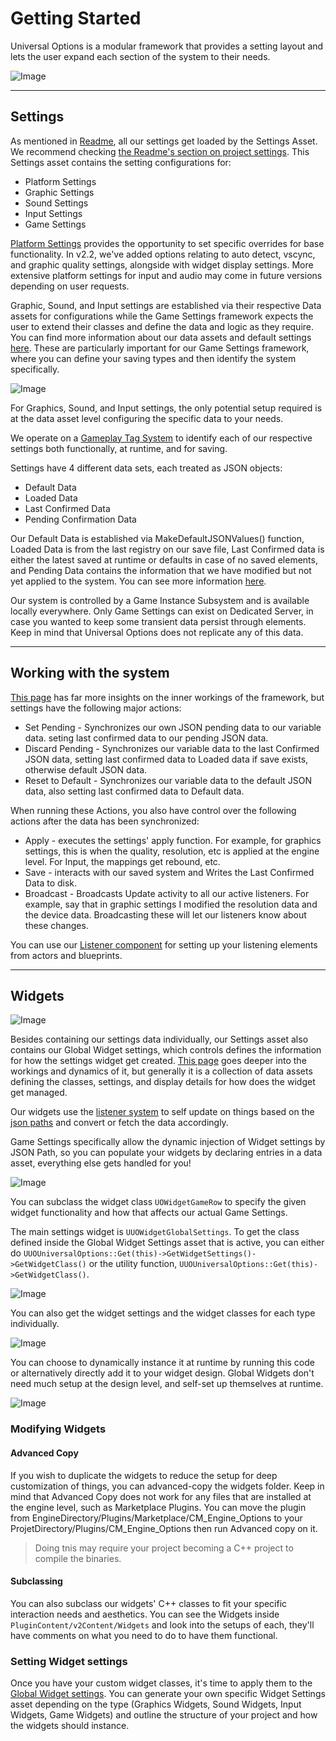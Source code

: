 # Getting Started

Universal Options is a modular framework that provides a setting layout and lets the user expand each section of the system to their needs.  

![Image](/Resources/Game/SS_Graphics_UI.JPG)  

___  

## Settings

As mentioned in [Readme](/README.md), all our settings get loaded by the Settings Asset. We recommend checking [the Readme's section on project settings](/README.md#loading-settings). This Settings asset contains the setting configurations for:  

* Platform Settings  
* Graphic Settings  
* Sound Settings  
* Input Settings  
* Game Settings  

[Platform Settings](/2-PlatformSettings.md) provides the opportunity to set specific overrides for base functionality. In v2.2, we've added options relating to auto detect, vscync, and graphic quality settings, alongside with widget display settings. More extensive platform settings for input and audio may come in future versions depending on user requests.  

Graphic, Sound, and Input settings are established via their respective Data assets for configurations while the Game Settings framework expects the user to extend their classes and define the data and logic as they require. You can find more information about our data assets and default settings [here](/1-UnderstandingAssets.md). These are particularly important for our Game Settings framework, where you can define your saving types and then identify the system specifically.  

![Image](/Resources/Framework/SS_SettingsAsset_Minimzed.JPG)  

For Graphics, Sound, and Input settings, the only potential setup required is at the data asset level configuring the specific data to your needs.  

We operate on a [Gameplay Tag System](/1-HowSettingsWork.md#gameplay-tag-system) to identify each of our respective settings both functionally, at runtime, and for saving.  

Settings have 4 different data sets, each treated as JSON objects:  

* Default Data  
* Loaded Data
* Last Confirmed Data  
* Pending Confirmation Data  

Our Default Data is established via MakeDefaultJSONValues() function, Loaded Data is from the last registry on our save file, Last Confirmed data is either the latest saved at runtime or defaults in case of no saved elements, and Pending Data contains the information that we have modified but not yet applied to the system. You can see more information [here](/1-HowSettingsWork.md).  

Our system is controlled by a Game Instance Subsystem and is available locally everywhere. Only Game Settings can exist on Dedicated Server, in case you wanted to keep some transient data persist through elements. Keep in mind that Universal Options does not replicate any of this data.  

___  

## Working with the system

[This page](/1-WorkingWithTheSettingsSystem.md) has far more insights on the inner workings of the framework, but settings have the following major actions:  

* Set Pending - Synchronizes our own JSON pending data to our variable data. seting last confirmed data to our pending JSON data.  
* Discard Pending - Synchronizes our variable data to the last Confirmed JSON data, setting last confirmed data to Loaded data if save exists, otherwise default JSON data.  
* Reset to Default - Synchronizes our variable data to the default JSON data, also setting last confirmed data to Default data.  

When running these Actions, you also have control over the following actions after the data has been synchronized:  

* Apply - executes the settings' apply function. For example, for graphics settings, this is when the quality, resolution, etc is applied at the engine level. For Input, the mappings get rebound, etc.  
* Save - interacts with our saved system and Writes the Last Confirmed Data to disk.  
* Broadcast - Broadcasts Update activity to all our active listeners. For example, say that in graphic settings I modified the resolution data and the device data. Broadcasting these will let our listeners know about these changes.  

You can use our [Listener component](/1-WorkingWithTheSettingsSystem.md#responding-to-changes) for setting up your listening elements from actors and blueprints.  

___  

## Widgets

![Image](/Resources/Widgets/SS_GlobalWidget_Settings.JPG)  

Besides containing our settings data individually, our Settings asset also contains our Global Widget settings, which controls defines the information for how the settings widget get created. [This page](/3-WorkingWithWidgets.md) goes deeper into the workings and dynamics of it, but generally it is a collection of data assets defining the classes, settings, and display details for how does the widget get managed.  

Our widgets use the [listener system](/1-WorkingWithTheSettingsSystem.md#responding-to-changes)  to self update on things based on the [json paths](/1-HowSettingsWork.md#accessing-and-paths) and convert or fetch the data accordingly.  

Game Settings specifically allow the dynamic injection of Widget settings by JSON Path, so you can populate your widgets by declaring entries in a data asset, everything else gets handled for you!  

![Image](/Resources/Widgets/SS_GameWidget_Settings.JPG)  

You can subclass the widget class `UOWidgetGameRow` to specify the given widget functionality and how that affects our actual Game Settings.  

The main settings widget is `UUOWidgetGlobalSettings`. To get the class defined inside the Global Widget Settings asset that is active, you can either do `UUOUniversalOptions::Get(this)->GetWidgetSettings()->GetWidgetClass()` or the utility function, `UUOUniversalOptions::Get(this)->GetWidgetClass()`.  

![Image](/Resources/Widgets/SS_Graph_GetGlobalWidget.JPG)  

You can also get the widget settings and the widget classes for each type individually.  

![Image](/Resources/Widgets/SS_Graph_GetWidgetSettings.JPG)  

You can choose to dynamically instance it at runtime by running this code or alternatively directly add it to your widget design. Global Widgets don't need much setup at the design level, and self-set up themselves at runtime.  

![Image](/Resources/Widgets/SS_GlobalWidget_SpawnNode.JPG)  

### Modifying Widgets

#### Advanced Copy

If you wish to duplicate the widgets to reduce the setup for deep customization of things, you can advanced-copy the widgets folder. Keep in mind that Advanced Copy does not work for any files that are installed at the engine level, such as Marketplace Plugins. You can move the plugin from EngineDirectory/Plugins/Marketplace/CM_Engine_Options to your ProjetDirectory/Plugins/CM_Engine_Options then run Advanced copy on it.  
> Doing tnis may require your project becoming a C++ project to compile the binaries.  

#### Subclassing

You can also subclass our widgets' C++ classes to fit your specific interaction needs and aesthetics. You can see the Widgets inside `PluginContent/v2Content/Widgets` and look into the setups of each, they'll have comments on what you need to do to have them functional.  

### Setting Widget settings

Once you have your custom widget classes, it's time to apply them to the [Global Widget settings](/3-WorkingWithWidgets.md). You can generate your own specific Widget Settings asset depending on the type (Graphics Widgets, Sound Widgets, Input Widgets, Game Widgets) and outline the structure of your project and how the widgets should instance.  
